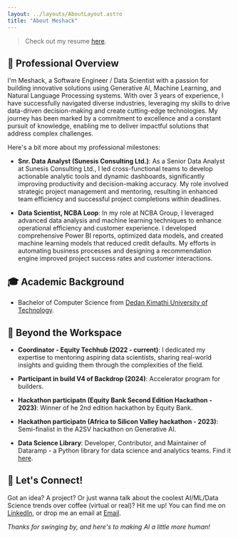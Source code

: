 ```yaml
---
layout: ../layouts/AboutLayout.astro
title: "About Meshack"
---
```


> Check out my resume [here](https://github.com/Kimxons/meshack_resume/blob/main/Meshack%20Kitonga%20-%20resume'.pdf).

## 🌟 Professional Overview

I'm Meshack, a Software Engineer / Data Scientist with a passion for building innovative solutions using Generative AI, Machine Learning, and Natural Language Processing systems. With over 3 years of experience, I have successfully navigated diverse industries, leveraging my skills to drive data-driven decision-making and create cutting-edge technologies. My journey has been marked by a commitment to excellence and a constant pursuit of knowledge, enabling me to deliver impactful solutions that address complex challenges.

Here's a bit more about my professional milestones:

- **Snr. Data Analyst (Sunesis Consulting Ltd.)**: As a Senior Data Analyst at Sunesis Consulting Ltd., I led cross-functional teams to develop actionable analytic tools and dynamic dashboards, significantly improving productivity and decision-making accuracy. My role involved strategic project management and mentoring, resulting in enhanced team efficiency and successful project completions within deadlines.

- **Data Scientist, NCBA Loop**: In my role at NCBA Group, I leveraged advanced data analysis and machine learning techniques to enhance operational efficiency and customer experience. I developed comprehensive Power BI reports, optimized data models, and created machine learning models that reduced credit defaults. My efforts in automating business processes and designing a recommendation engine improved project success rates and customer interactions.

## 🎓 Academic Background

<!-- - Master of Computer Science from the [Dedan Kimathi University of Technology](https://www.dkut.ac.ke/). - Ongoing -->
- Bachelor of Computer Science from [Dedan Kimathi University of Technology](https://www.dkut.ac.ke/).

## 🌱 Beyond the Workspace

- **Coordinator - Equity Techhub (2022 - current)**: I dedicated my expertise to mentoring aspiring data scientists, sharing real-world insights and guiding them through the complexities of the field.

- **Participant in build V4 of Backdrop (2024)**: Accelerator program for builders.

- **Hackathon participatn (Equity Bank Second Edition Hackathon - 2023)**: Winner of he 2nd edition hackathon by Equity Bank.

- **Hackathon participatn (Africa to Silicon Valley hackathon - 2023)**: Semi-finalist in the A2SV hackathon on Generative AI.

- **Data Science Library**: Developer, Contributor, and Maintainer of Dataramp - a Python library for data science and analytics teams. Find it [here](https://pypi.org/project/dataramp/).


## 🤝 Let's Connect!
Got an idea? A project? Or just wanna talk about the coolest AI/ML/Data Science trends over coffee (virtual or real)? Hit me up! You can find me on [LinkedIn](https://www.linkedin.com/in/meshack-kitonga-94336a121/), or drop me an email at [Email](mailto:kitongameshack9@gmail.com).

*Thanks for swinging by, and here's to making AI a little more human!*